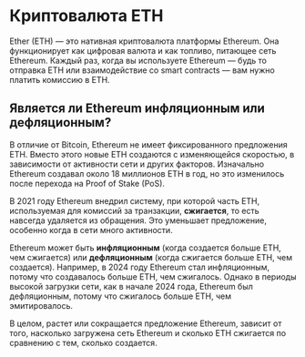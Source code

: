 # Криптовалюта ETH

Ether (ETH) — это нативная криптовалюта платформы Ethereum. Она функционирует как цифровая валюта и как топливо, питающее сеть Ethereum. Каждый раз, когда вы используете Ethereum — будь то отправка ETH или взаимодействие со smart contracts — вам нужно платить комиссию в ETH.

## Является ли Ethereum инфляционным или дефляционным?

В отличие от Bitcoin, Ethereum не имеет фиксированного предложения ETH. Вместо этого новые ETH создаются с изменяющейся скоростью, в зависимости от активности сети и других факторов. Изначально Ethereum создавал около 18 миллионов ETH в год, но это изменилось после перехода на Proof of Stake (PoS).

В 2021 году Ethereum внедрил систему, при которой часть ETH, используемая для комиссий за транзакции, **сжигается**, то есть навсегда удаляется из обращения. Это уменьшает предложение, особенно когда в сети много активности.

Ethereum может быть **инфляционным** (когда создается больше ETH, чем сжигается) или **дефляционным** (когда сжигается больше ETH, чем создается). Например, в 2024 году Ethereum стал инфляционным, потому что создавалось больше ETH, чем сжигалось. Однако в периоды высокой загрузки сети, как в начале 2024 года, Ethereum был дефляционным, потому что сжигалось больше ETH, чем эмитировалось.

В целом, растет или сокращается предложение Ethereum, зависит от того, насколько загружена сеть Ethereum и сколько ETH сжигается по сравнению с тем, сколько создается.